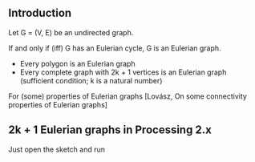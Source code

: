 ## Introduction

Let G  = (V, E) be an undirected graph.

If and only if (iff) G has an Eulerian cycle, G is an Eulerian graph.

* Every polygon is an Eulerian graph
* Every complete graph with 2k + 1 vertices is an Eulerian graph (sufficient condition; k is a natural number)

For (some) properties of Eulerian graphs [Lovász, On some connectivity properties of Eulerian graphs]

## 2k + 1 Eulerian graphs in Processing 2.x

Just open the sketch and run
